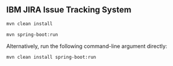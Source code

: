 ## IBM JIRA Issue Tracking System

```bash
mvn clean install
```

```bash
mvn spring-boot:run
```

Alternatively, run the following command-line argument directly:

```bash
mvn clean install spring-boot:run 
```